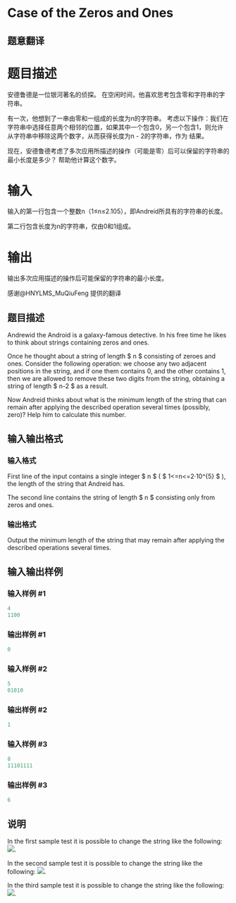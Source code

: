 # Case of the Zeros and Ones

## 题意翻译

# 题目描述

安德鲁德是一位银河著名的侦探。 在空闲时间，他喜欢思考包含零和字符串的字符串。

有一次，他想到了一串由零和一组成的长度为n的字符串。 考虑以下操作：我们在字符串中选择任意两个相邻的位置，如果其中一个包含0，另一个包含1，则允许从字符串中移除这两个数字，从而获得长度为n - 2的字符串，作为 结果。

现在，安德鲁德考虑了多次应用所描述的操作（可能是零）后可以保留的字符串的最小长度是多少？ 帮助他计算这个数字。

# 输入

输入的第一行包含一个整数n（1≤n≤2.105），即Andreid所具有的字符串的长度。

第二行包含长度为n的字符串，仅由0和1组成。

# 输出

输出多次应用描述的操作后可能保留的字符串的最小长度。

感谢@HNYLMS_MuQiuFeng 提供的翻译

## 题目描述

Andrewid the Android is a galaxy-famous detective. In his free time he likes to think about strings containing zeros and ones.

Once he thought about a string of length $ n $ consisting of zeroes and ones. Consider the following operation: we choose any two adjacent positions in the string, and if one them contains 0, and the other contains 1, then we are allowed to remove these two digits from the string, obtaining a string of length $ n-2 $ as a result.

Now Andreid thinks about what is the minimum length of the string that can remain after applying the described operation several times (possibly, zero)? Help him to calculate this number.

## 输入输出格式

### 输入格式

First line of the input contains a single integer $ n $ ( $ 1<=n<=2·10^{5} $ ), the length of the string that Andreid has.

The second line contains the string of length $ n $ consisting only from zeros and ones.

### 输出格式

Output the minimum length of the string that may remain after applying the described operations several times.

## 输入输出样例

### 输入样例 #1

```cpp
4
1100

```
### 输出样例 #1

```cpp
0

```
### 输入样例 #2

```cpp
5
01010

```
### 输出样例 #2

```cpp
1

```
### 输入样例 #3

```cpp
8
11101111

```
### 输出样例 #3

```cpp
6

```
## 说明

In the first sample test it is possible to change the string like the following: ![](https://cdn.luogu.com.cn/upload/vjudge_pic/CF556A/e043b6ec2c3e4a6d1dc601a796867b6d8b674d68.png).

In the second sample test it is possible to change the string like the following: ![](https://cdn.luogu.com.cn/upload/vjudge_pic/CF556A/30be4362dc7c1bb4a027298eec85cb98382f032a.png).

In the third sample test it is possible to change the string like the following: ![](https://cdn.luogu.com.cn/upload/vjudge_pic/CF556A/0236dc192d0b4a8b370a137592d21fbb4adabaef.png).

